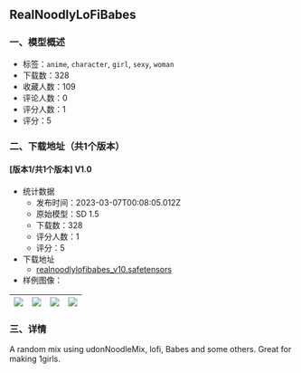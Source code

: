 ## RealNoodlyLoFiBabes
### 一、模型概述

- 标签：`anime`, `character`, `girl`, `sexy`, `woman`
- 下载数：328
- 收藏人数：109
- 评论人数：0
- 评分人数：1
- 评分：5

### 二、下载地址（共1个版本）

#### [版本1/共1个版本] V1.0

- 统计数据
  - 发布时间：2023-03-07T00:08:05.012Z
  - 原始模型：SD 1.5
  - 下载数：328
  - 评分人数：1
  - 评分：5
- 下载地址
  - [realnoodlylofibabes_v10.safetensors](https://civitai.com/api/download/models/19603)
- 样例图像：

| <img src="https://image.civitai.com/xG1nkqKTMzGDvpLrqFT7WA/98edd514-9e1d-43ae-db99-971aa991d800/width=450/206196.jpeg" /> | <img src="https://image.civitai.com/xG1nkqKTMzGDvpLrqFT7WA/1c38c930-4805-4995-ee00-a8c58a377600/width=450/206194.jpeg" /> | <img src="https://image.civitai.com/xG1nkqKTMzGDvpLrqFT7WA/17b2c1bb-2dcf-4f22-f3b6-d7ad5154d300/width=450/206195.jpeg" /> | <img src="https://image.civitai.com/xG1nkqKTMzGDvpLrqFT7WA/9f87f089-2c87-47a3-e420-0209247f8c00/width=450/206233.jpeg" /> |
| ---- | ---- | ---- | ---- |


### 三、详情
<p>A random mix using udonNoodleMix, lofi, Babes and some others. Great for making 1girls.</p>